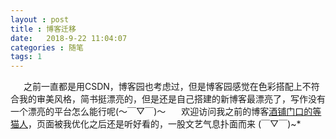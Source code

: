 ```yaml
---
layout : post
title : 博客迁移
date:   2018-9-22 11:04:07
categories : 随笔
tags: 1
---
```

&ensp;&emsp;之前一直都是用CSDN，博客园也考虑过，但是博客园感觉在色彩搭配上不符合我的审美风格，简书挺漂亮的，但是还是自己搭建的新博客最漂亮了，写作没有一个漂亮的平台怎么能行呢(～￣▽￣)～ 
&ensp;&emsp;欢迎访问我之前的博客[酒铺门口的等猫人](https://blog.csdn.net/qq_41939839)，页面被我优化之后还是听好看的，一股文艺气息扑面而来 (￣▽￣)~*
<!-- more -->
